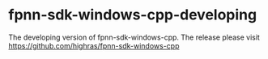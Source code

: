 # fpnn-sdk-windows-cpp-developing
The developing version of fpnn-sdk-windows-cpp. The release please visit https://github.com/highras/fpnn-sdk-windows-cpp
